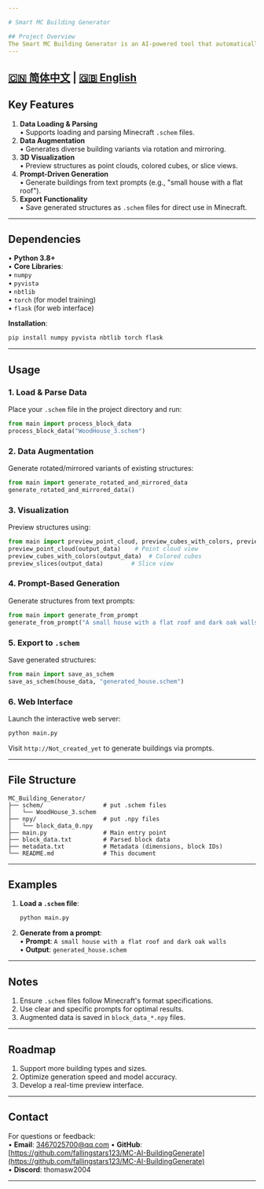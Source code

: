 ```yaml
---

# Smart MC Building Generator

## Project Overview  
The Smart MC Building Generator is an AI-powered tool that automatically generates Minecraft structures based on user prompts (e.g., "flat roof", "dark oak walls"). It combines data augmentation, 3D generative models, and Minecraft data format conversion to create 10x10x10 structures from single images or text prompts, exporting them as `.schem` files.
---
```

[🇨🇳 简体中文](Muti_language_Readme/README.zh.md) | [🇬🇧 English](Muti_language_Readme/README.en.md)
---

## Key Features  
1. **Data Loading & Parsing**  
   • Supports loading and parsing Minecraft `.schem` files.  
2. **Data Augmentation**  
   • Generates diverse building variants via rotation and mirroring.  
3. **3D Visualization**  
   • Preview structures as point clouds, colored cubes, or slice views.  
4. **Prompt-Driven Generation**  
   • Generate buildings from text prompts (e.g., "small house with a flat roof").  
5. **Export Functionality**  
   • Save generated structures as `.schem` files for direct use in Minecraft.  

---

## Dependencies  
• **Python 3.8+**  
• **Core Libraries**:  
  • `numpy`  
  • `pyvista`  
  • `nbtlib`  
  • `torch` (for model training)  
  • `flask` (for web interface)  

**Installation**:  
```bash
pip install numpy pyvista nbtlib torch flask
```

---

## Usage  

### 1. Load & Parse Data  
Place your `.schem` file in the project directory and run:  
```python
from main import process_block_data  
process_block_data("WoodHouse_3.schem")  
```

### 2. Data Augmentation  
Generate rotated/mirrored variants of existing structures:  
```python
from main import generate_rotated_and_mirrored_data  
generate_rotated_and_mirrored_data()  
```

### 3. Visualization  
Preview structures using:  
```python
from main import preview_point_cloud, preview_cubes_with_colors, preview_slices  
preview_point_cloud(output_data)    # Point cloud view  
preview_cubes_with_colors(output_data)  # Colored cubes  
preview_slices(output_data)        # Slice view  
```

### 4. Prompt-Based Generation  
Generate structures from text prompts:  
```python
from main import generate_from_prompt  
generate_from_prompt("A small house with a flat roof and dark oak walls")  
```

### 5. Export to `.schem`  
Save generated structures:  
```python
from main import save_as_schem  
save_as_schem(house_data, "generated_house.schem")  
```

### 6. Web Interface  
Launch the interactive web server:  
```bash
python main.py  
```  
Visit `http://Not_created_yet` to generate buildings via prompts.  

---

## File Structure  
   ```
   MC_Building_Generator/
   ├── schem/                 # put .schem files
   │   └── WoodHouse_3.schem
   ├── npy/                   # put .npy files
   │   └── block_data_0.npy
   ├── main.py                # Main entry point  
   ├── block_data.txt         # Parsed block data  
   ├── metadata.txt           # Metadata (dimensions, block IDs)  
   └── README.md              # This document
   ```
---

## Examples  
1. **Load a `.schem` file**:  
   ```bash
   python main.py  
   ```  
2. **Generate from a prompt**:  
   • **Prompt**: `A small house with a flat roof and dark oak walls`  
   • **Output**: `generated_house.schem`  

---

## Notes  
1. Ensure `.schem` files follow Minecraft's format specifications.  
2. Use clear and specific prompts for optimal results.  
3. Augmented data is saved in `block_data_*.npy` files.  

---

## Roadmap  
1. Support more building types and sizes.  
2. Optimize generation speed and model accuracy.  
3. Develop a real-time preview interface.  

---

## Contact  
For questions or feedback:  
• **Email**: 3467025700@qq.com 
• **GitHub**: [https://github.com/fallingstars123/MC-AI-BuildingGenerate](https://github.com/fallingstars123/MC-AI-BuildingGenerate)  
• **Discord**: thomasw2004

---
